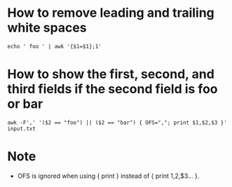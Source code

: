 # How to remove leading and trailing white spaces
```shell
echo ' foo ' | awk '{$1=$1};1'
```

# How to show the first, second, and third fields if the second field is foo or bar
```shell
awk -F',' '($2 == "foo") || ($2 == "bar") { OFS=","; print $1,$2,$3 }' input.txt
```

# Note
* OFS is ignored when using { print } instead of { print $1,$2,$3... }.
